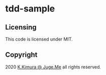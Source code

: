 # tdd-sample


## Licensing

This code is licensed under MIT.


## Copyright

2020  [K.Kimura @ Juge.Me](https://github.com/dotnsf) all rights reserved.
